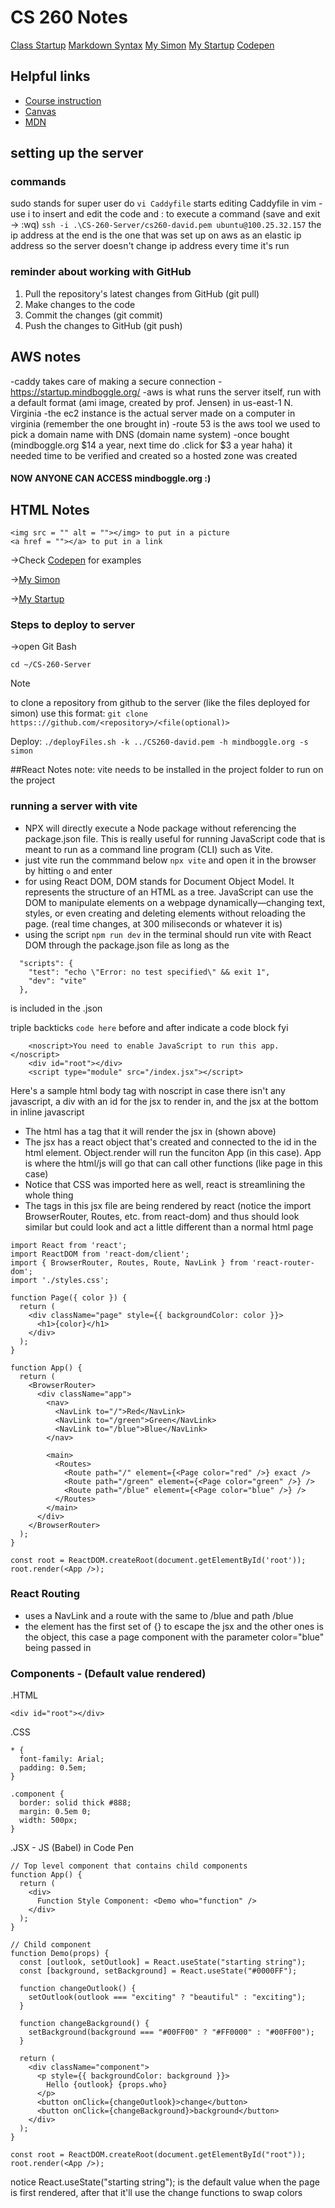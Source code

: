 # CS 260 Notes

[Class Startup](https://simon.cs260.click)
[Markdown Syntax](https://www.markdownguide.org/basic-syntax/)
[My Simon](simon.mindboggle.org)
[My Startup](startup.mindboggle.org)
[Codepen](https://codepen.io/your-work)


## Helpful links

- [Course instruction](https://github.com/webprogramming260)
- [Canvas](https://byu.instructure.com)
- [MDN](https://developer.mozilla.org)

## setting up the server
### commands
sudo stands for super user do
`vi Caddyfile` starts editing Caddyfile in vim - use i to insert and edit the code and : to execute a command (save and exit -> :wq)
`ssh -i .\CS-260-Server/cs260-david.pem ubuntu@100.25.32.157`
the ip address at the end is the one that was set up on aws as an elastic ip address so the server doesn't change ip address every time it's run

### reminder about working with GitHub
1. Pull the repository's latest changes from GitHub (git pull)
2. Make changes to the code
3. Commit the changes (git commit)
4. Push the changes to GitHub (git push)

## AWS notes
-caddy takes care of making a secure connection - https://startup.mindboggle.org/
-aws is what runs the server itself, run with a default format (ami image, created by prof. Jensen) in us-east-1 N. Virginia 
-the ec2 instance is the actual server made on a computer in virginia (remember the one brought in)
-route 53 is the aws tool we used to pick a domain name with DNS (domain name system)
-once bought (mindboggle.org $14 a year, next time do .click for $3 a year haha) it needed time to be verified and created so a hosted zone was created
#### NOW ANYONE CAN ACCESS mindboggle.org :)

## HTML Notes
    <img src = "" alt = ""></img> to put in a picture
    <a href = ""></a> to put in a link
    
->Check [Codepen](https://codepen.io/your-work) for examples

->[My Simon](simon.mindboggle.org)

->[My Startup](startup.mindboggle.org)

### Steps to deploy to server
->open Git Bash

`cd ~/CS-260-Server`

> [!NOTE]
> to clone a repository from github to the server (like the files deployed for simon) use this format: `git clone https:://github.com/<repository>/<file(optional)>`

Deploy:
`./deployFiles.sh -k ../CS260-david.pem -h mindboggle.org -s simon`

##React Notes
note: vite needs to be installed in the project folder to run on the project
### running a server with vite
- NPX will directly execute a Node package without referencing the package.json file. This is really useful for running JavaScript code that is meant to run as a command line program (CLI) such as Vite.
- just vite run the commmand below
``` npx vite ```
and open it in the browser by hitting ``` o ``` and enter
- for using React DOM, DOM stands for Document Object Model. It represents the structure of an HTML as a tree. JavaScript can use the DOM to manipulate elements on a webpage dynamically—changing text, styles, or even creating and deleting elements without reloading the page. (real time changes, at 300 miliseconds or whatever it is)
- using the script ```npm run dev``` in the terminal should run vite with React DOM through the package.json file as long as the
```
  "scripts": {
    "test": "echo \"Error: no test specified\" && exit 1",
    "dev": "vite"
  },
```
is included in the .json


triple backticks ``` code here ``` before and after indicate a code block fyi

```
    <noscript>You need to enable JavaScript to run this app.</noscript>
    <div id="root"></div>
    <script type="module" src="/index.jsx"></script>
```
Here's a sample html body tag with noscript in case there isn't any javascript, a div with an id for the jsx to render in, and the jsx at the bottom in inline javascript

- The html has a tag that it will render the jsx in (shown above)
- The jsx has a react object that's created and connected to the id in the html element. Object.render will run the funciton App (in this case). App is where the html/js will go that can call other functions (like page in this case)
- Notice that CSS was imported here as well, react is streamlining the whole thing
- The tags in this jsx file are being rendered by react (notice the import BrowserRouter, Routes, etc. from react-dom) and thus should look similar but could look and act a little different than a normal html page
```
import React from 'react';
import ReactDOM from 'react-dom/client';
import { BrowserRouter, Routes, Route, NavLink } from 'react-router-dom';
import './styles.css';

function Page({ color }) {
  return (
    <div className="page" style={{ backgroundColor: color }}>
      <h1>{color}</h1>
    </div>
  );
}

function App() {
  return (
    <BrowserRouter>
      <div className="app">
        <nav>
          <NavLink to="/">Red</NavLink>
          <NavLink to="/green">Green</NavLink>
          <NavLink to="/blue">Blue</NavLink>
        </nav>

        <main>
          <Routes>
            <Route path="/" element={<Page color="red" />} exact />
            <Route path="/green" element={<Page color="green" />} />
            <Route path="/blue" element={<Page color="blue" />} />
          </Routes>
        </main>
      </div>
    </BrowserRouter>
  );
}

const root = ReactDOM.createRoot(document.getElementById('root'));
root.render(<App />);
```
### React Routing
- uses a NavLink and a route with the same to /blue and path /blue
- the element has the first set of {} to escape the jsx and the other ones is the object, this case a page component <Page /> with the parameter color="blue" being passed in

### Components - (Default value rendered)
.HTML
```
<div id="root"></div>
```
.CSS
```
* {
  font-family: Arial;
  padding: 0.5em;
}

.component {
  border: solid thick #888;
  margin: 0.5em 0;
  width: 500px;
}

```
.JSX - JS (Babel) in Code Pen
```
// Top level component that contains child components
function App() {
  return (
    <div>
      Function Style Component: <Demo who="function" />
    </div>
  );
}

// Child component
function Demo(props) {
  const [outlook, setOutlook] = React.useState("starting string");
  const [background, setBackground] = React.useState("#0000FF");

  function changeOutlook() {
    setOutlook(outlook === "exciting" ? "beautiful" : "exciting");
  }

  function changeBackground() {
    setBackground(background === "#00FF00" ? "#FF0000" : "#00FF00");
  }

  return (
    <div className="component">
      <p style={{ backgroundColor: background }}>
        Hello {outlook} {props.who}
      </p>
      <button onClick={changeOutlook}>change</button>
      <button onClick={changeBackground}>background</button>
    </div>
  );
}

const root = ReactDOM.createRoot(document.getElementById("root"));
root.render(<App />);
```
notice React.useState("starting string"); is the default value when the page is first rendered, after that it'll use the change functions to swap colors

